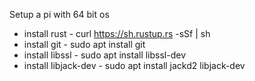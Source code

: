 Setup a pi with 64 bit os

- install rust - curl https://sh.rustup.rs -sSf | sh
- install git - sudo apt install git
- install libssl - sudo apt install libssl-dev
- install libjack-dev - sudo apt install jackd2 libjack-dev
